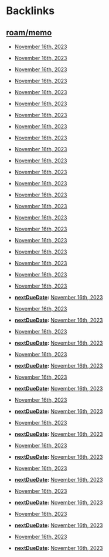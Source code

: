 
# Backlinks
## [roam/memo](<roam/memo.md>)
- [November 16th, 2023](<November 16th, 2023.md>)

- [November 16th, 2023](<November 16th, 2023.md>)

- [November 16th, 2023](<November 16th, 2023.md>)

- [November 16th, 2023](<November 16th, 2023.md>)

- [November 16th, 2023](<November 16th, 2023.md>)

- [November 16th, 2023](<November 16th, 2023.md>)

- [November 16th, 2023](<November 16th, 2023.md>)

- [November 16th, 2023](<November 16th, 2023.md>)

- [November 16th, 2023](<November 16th, 2023.md>)

- [November 16th, 2023](<November 16th, 2023.md>)

- [November 16th, 2023](<November 16th, 2023.md>)

- [November 16th, 2023](<November 16th, 2023.md>)

- [November 16th, 2023](<November 16th, 2023.md>)

- [November 16th, 2023](<November 16th, 2023.md>)

- [November 16th, 2023](<November 16th, 2023.md>)

- [November 16th, 2023](<November 16th, 2023.md>)

- [November 16th, 2023](<November 16th, 2023.md>)

- [November 16th, 2023](<November 16th, 2023.md>)

- [November 16th, 2023](<November 16th, 2023.md>)

- [November 16th, 2023](<November 16th, 2023.md>)

- [November 16th, 2023](<November 16th, 2023.md>)

- [November 16th, 2023](<November 16th, 2023.md>)

- **[nextDueDate](<nextDueDate.md>):** [November 16th, 2023](<November 16th, 2023.md>)

- [November 16th, 2023](<November 16th, 2023.md>)

- **[nextDueDate](<nextDueDate.md>):** [November 16th, 2023](<November 16th, 2023.md>)

- [November 16th, 2023](<November 16th, 2023.md>)

- **[nextDueDate](<nextDueDate.md>):** [November 16th, 2023](<November 16th, 2023.md>)

- [November 16th, 2023](<November 16th, 2023.md>)

- **[nextDueDate](<nextDueDate.md>):** [November 16th, 2023](<November 16th, 2023.md>)

- [November 16th, 2023](<November 16th, 2023.md>)

- **[nextDueDate](<nextDueDate.md>):** [November 16th, 2023](<November 16th, 2023.md>)

- [November 16th, 2023](<November 16th, 2023.md>)

- **[nextDueDate](<nextDueDate.md>):** [November 16th, 2023](<November 16th, 2023.md>)

- [November 16th, 2023](<November 16th, 2023.md>)

- **[nextDueDate](<nextDueDate.md>):** [November 16th, 2023](<November 16th, 2023.md>)

- [November 16th, 2023](<November 16th, 2023.md>)

- **[nextDueDate](<nextDueDate.md>):** [November 16th, 2023](<November 16th, 2023.md>)

- [November 16th, 2023](<November 16th, 2023.md>)

- **[nextDueDate](<nextDueDate.md>):** [November 16th, 2023](<November 16th, 2023.md>)

- [November 16th, 2023](<November 16th, 2023.md>)

- **[nextDueDate](<nextDueDate.md>):** [November 16th, 2023](<November 16th, 2023.md>)

- [November 16th, 2023](<November 16th, 2023.md>)

- **[nextDueDate](<nextDueDate.md>):** [November 16th, 2023](<November 16th, 2023.md>)

- [November 16th, 2023](<November 16th, 2023.md>)

- **[nextDueDate](<nextDueDate.md>):** [November 16th, 2023](<November 16th, 2023.md>)

